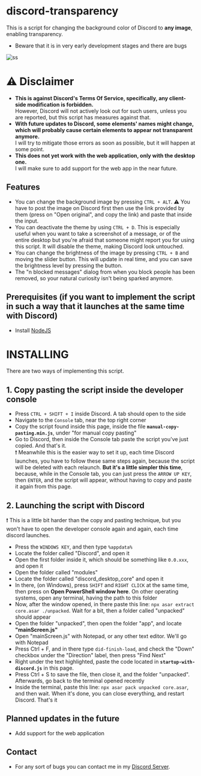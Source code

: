 # discord-transparency

This is a script for changing the background color of Discord to <b>any image</b>, enabling transparency.

-   Beware that it is in very early development stages and there are bugs

![ss](https://i.imgur.com/NzwC6UV.png)

# ⚠ Disclaimer

-   <b> This is against Discord's Terms Of Service, specifically, any client-side modification is forbidden. </b> <br>
    However, Discord will not actively look out for such users, unless you are reported, but this script has measures against that.
-   <b> With future updates to Discord, some elements' names might change, which will probably cause certain elements to appear not transparent anymore. </b> <br>
    I will try to mitigate those errors as soon as possible, but it will happen at some point.
-   <b>This does not yet work with the web application, only with the desktop one. </b> <br>
    I will make sure to add support for the web app in the near future.

## Features

-   You can change the background image by pressing `CTRL + ALT`.
    ⚠ You have to post the image on Discord first then use the link provided by them (press on "Open original", and copy the link) and paste that inside the input.
-   You can deactivate the theme by using `CTRL + D`. This is especially useful when you want to take a screenshot of a message, or of the entire desktop but you're afraid that someone might report you for using this script. It will disable the theme, making Discord look untouched.
-   You can change the brightness of the image by pressing `CTRL + B` and moving the slider button. This will update in real time, and you can save the brightness level by pressing the button.
-   The "n blocked messages" dialog from when you block people has been removed, so your natural curiosity isn't being sparked anymore.

## Prerequisites (if you want to implement the script in such a way that it launches at the same time with Discord)

-   Install [NodeJS](https://nodejs.org)

# INSTALLING

There are two ways of implementing this script.

## 1. Copy pasting the script inside the developer console

-   Press `CTRL + SHIFT + I` inside Discord. A tab should open to the side
-   Navigate to the `Console` tab, near the top right corner
-   Copy the script found inside this page, inside the file <b>`manual-copy-pasting.min.js`</b>, under "for manual copy pasting"
-   Go to Discord, then inside the Console tab paste the script you've just copied. And that's it. <br>
    ❗ Meanwhile this is the easier way to set it up, each time Discord launches, you have to follow these same steps again, because the script will be deleted with each relaunch. <b>But it's a little simpler this time</b>, because, while in the Console tab, you can just press the `ARROW UP KEY`, then `ENTER`, and the script will appear, without having to copy and paste it again from this page.

## 2. Launching the script with Discord

❗ This is a little bit harder than the copy and pasting technique, but you won't have to open the developer console again and again, each time discord launches.

-   Press the `WINDOWS KEY`, and then type `%appdata%`
-   Locate the folder called "Discord", and open it
-   Open the first folder inside it, which should be something like `0.0.xxx`, and open it
-   Open the folder called "modules"
-   Locate the folder called "discord_desktop_core" and open it
-   In there, (on Windows), press `SHIFT` and `RIGHT CLICK` at the same time, then press on <b>Open PowerShell window here</b>. On other operating systems, open any terminal, having the path to this folder
-   Now, after the window opened, in there paste this line: `npx asar extract core.asar ./unpacked`. Wait for a bit, then a folder called "unpacked" should appear
-   Open the folder "unpacked", then open the folder "app", and locate <b>"mainScreen.js"</b>
-   Open "mainScreen.js" with Notepad, or any other text editor. We'll go with Notepad
-   Press Ctrl + F, and in there type `did-finish-load`, and check the "Down" checkbox under the "Direction" label, then press "Find Next"
-   Right under the text highlighted, paste the code located in <b>`startup-with-discord.js`</b> in this page.
-   Press Ctrl + S to save the file, then close it, and the folder "unpacked". Afterwards, go back to the terminal opened recently
-   Inside the terminal, paste this line: `npx asar pack unpacked core.asar`, and then wait. When it's done, you can close everything, and restart Discord. That's it

## Planned updates in the future

-   Add support for the web application

## Contact

-   For any sort of bugs you can contact me in my [Discord Server](https://discord.gg/Bd2JnFB).
